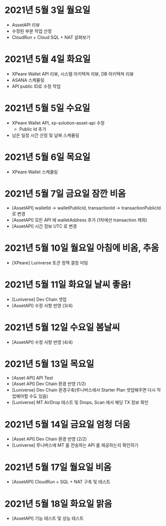 
# 2021년 5월 3일 월요일 

- AssetAPI 리뷰 
- 수정된 부분 작업 산정 
- CloudRun + Cloud SQL + NAT 살펴보기 

# 2021년 5월 4일 화요일

- XPeare Wallet API 리뷰, 시스템 아키텍쳐 리뷰, DB 아키텍쳐 리뷰 
- ASANA 스케쥴링 
- API public ID로 수정 작업 

# 2021년 5월 5일 수요일

- XPeare Wallet API, xp-solution-asset-api 수정 
    - Public Id 추가 
- 남은 일정 시간 산정 및 날짜 스케쥴링

# 2021년 5월 6일 목요일

- XPeare Wallet 스케쥴링

# 2021년 5월 7일 금요일 잠깐 비옴 

- [AssetAPI] walletId -> walletPublicId, transactionId -> transactionPublicId로 변경
- [AssetAPI] 모든 API 에 walletAddress 추가 (1차에선 transaction 제외) 
- [AssetAPI] 시간 정보 UTC 로 변경  

# 2021년 5월 10일 월요일 아침에 비옴, 추움

- [XPeare] Luniverse 토큰 정책 결정 미팅 

# 2021년 5월 11일 화요일 날씨 좋음!

- [Luniverse] Dev Chain 셋업 
- [AssetAPI] 수정 사항 반영 (3/4)

# 2021년 5월 12일 수요일 봄날씨

- [AssetAPI] 수정 사항 반영 (4/4)

# 2021년 5월 13일 목요일

- [Asset API] API Test
- [Asset API] Dev Chain 환경 반영 (1/2)
- [Luniverse] Dev Chain 환경구축(루니버스에서 Starter Plan 셋업해주면 다시 작업해야할 수도 있음)
- [Luniverse] MT AirDrop 테스트 및 Drops, Scan 에서 해당 TX 정보 확인

# 2021년 5월 14일 금요일 엄청 더움 

- [Asset API] Dev Chain 환경 반영 (2/2)
- [Luniverse] 루니버스에 MT 를 전송하는 API 를 제공하는지 확인하기

# 2021년 5월 17일 월요일 비옴

- [AssetAPI] CloudRun + SQL + NAT 구축 및 테스트 

# 2021년 5월 18일 화요일 맑음

- [AssetAPI] 기능 테스트 및 성능 테스트
